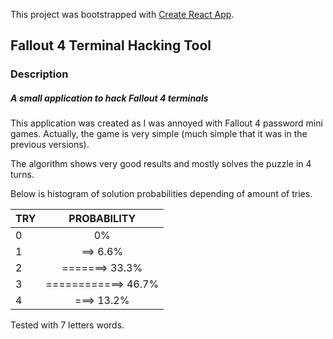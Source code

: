 This project was bootstrapped with [Create React App](https://github.com/facebookincubator/create-react-app).
## Fallout 4 Terminal Hacking Tool

### Description
##### A small application to hack Fallout 4 terminals  

This application was created as I was annoyed with Fallout 4 password mini games.
Actually, the game is very simple (much simple that it was in the previous versions).

The algorithm shows very good results and mostly solves the puzzle in 4 turns.

Below is histogram of solution probabilities depending of amount of tries.

| TRY |          PROBABILITY |
|-----|:--------------------:|
|   0 |                   0% |
|   1 |==>              6.6% |
|   2 |=======>        33.3% |
|   3 |============>   46.7% |
|   4 |===>            13.2% |

Tested with 7 letters words.
